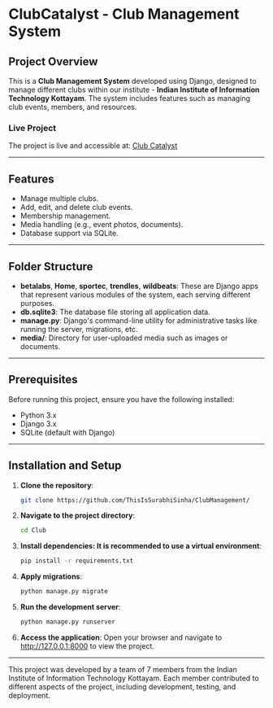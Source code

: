 # ClubCatalyst - Club Management System

## Project Overview
This is a **Club Management System** developed using Django, designed to manage different clubs within our institute - **Indian Institute of Information Technology Kottayam**. The system includes features such as managing club events, members, and resources.

### Live Project  
The project is live and accessible at: [Club Catalyst](https://clubcatalyst-y67f5eu3.b4a.run/)

---

## Features
- Manage multiple clubs.
- Add, edit, and delete club events.
- Membership management.
- Media handling (e.g., event photos, documents).
- Database support via SQLite.

---

## Folder Structure
- **betalabs**, **Home**, **sportec**, **trendles**, **wildbeats**: These are Django apps that represent various modules of the system, each serving different purposes.
- **db.sqlite3**: The database file storing all application data.
- **manage.py**: Django's command-line utility for administrative tasks like running the server, migrations, etc.
- **media/**: Directory for user-uploaded media such as images or documents.

---

## Prerequisites
Before running this project, ensure you have the following installed:
- Python 3.x
- Django 3.x
- SQLite (default with Django)

---

## Installation and Setup
1. **Clone the repository**:
   ```bash
   git clone https://github.com/ThisIsSurabhiSinha/ClubManagement/
2. **Navigate to the project directory**:
   ```bash
   cd Club
3. **Install dependencies: It is recommended to use a virtual environment**:
    ```bash
    pip install -r requirements.txt
4. **Apply migrations**:
    ```bash
    python manage.py migrate
5. **Run the development server**:
    ```bash
    python manage.py runserver
6. **Access the application**:
    Open your browser and navigate to http://127.0.0.1:8000 to view the project.

 ---
   
This project was developed by a team of 7 members from the Indian Institute of Information Technology Kottayam. Each member contributed to different aspects of the project, including development, testing, and deployment.
